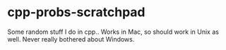 # cpp-probs-scratchpad

Some random stuff I do in cpp.. Works in Mac, so should work in Unix as well. Never really bothered about Windows. 
